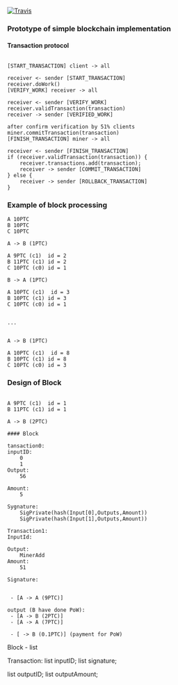 [![Travis](https://img.shields.io/travis/mrjazz/blockchain.svg?style=flat-square)](build)

### Prototype of simple blockchain implementation

#### Transaction protocol

```

[START_TRANSACTION] client -> all

receiver <- sender [START_TRANSACTION]
receiver.doWork()
[VERIFY_WORK] receiver -> all

receiver <- sender [VERIFY_WORK]
receiver.validTransaction(transaction)
receiver -> sender [VERIFIED_WORK]

after confirm verification by 51% clients
miner.commitTransaction(transaction)
[FINISH_TRANSACTION] miner -> all

receiver <- sender [FINISH_TRANSACTION]
if (receiver.validTransaction(transaction)) {
    receiver.transactions.add(transaction);
    receiver -> sender [COMMIT_TRANSACTION]
} else {
    receiver -> sender [ROLLBACK_TRANSACTION]
}

```

### Example of block processing

```
A 10PTC
B 10PTC
C 10PTC

A -> B (1PTC)

A 9PTC (c1)  id = 2
B 11PTC (c1) id = 2
C 10PTC (c0) id = 1

B -> A (1PTC)

A 10PTC (c1)  id = 3
B 10PTC (c1) id = 3
C 10PTC (c0) id = 1


...


A -> B (1PTC)

A 10PTC (c1)  id = 8
B 10PTC (c1) id = 8
C 10PTC (c0) id = 3
```

### Design of Block

```

A 9PTC (c1)  id = 1
B 11PTC (c1) id = 1

A -> B (2PTC)

#### Block

tansaction0:
inputID:
    0
    1
Output:
    56

Amount:
    5

Sygnature:
    SigPrivate(hash(Input[0],Outputs,Amount))
    SigPrivate(hash(Input[1],Outputs,Amount))

Transaction1:
InputId:

Output:
    MinerAdd
Amount:
    51

Signature:


 - [A -> A (9PTC)]

output (B have done PoW):
 - [A -> B (2PTC)]
 - [A -> A (7PTC)]

 - [ -> B (0.1PTC)] (payment for PoW)
```

Block - list<Transaction>

Transaction:
list<String> inputID;
list<String> signature;

list<String> outputID;
list<String> outputAmount;
